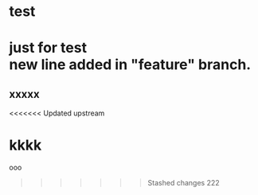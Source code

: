 test
====
just for test  
new line added in "feature" branch.
=======
xxxxx
--------------------
<<<<<<< Updated upstream



kkkk
=======
ooo
>>>>>>> Stashed changes
222
